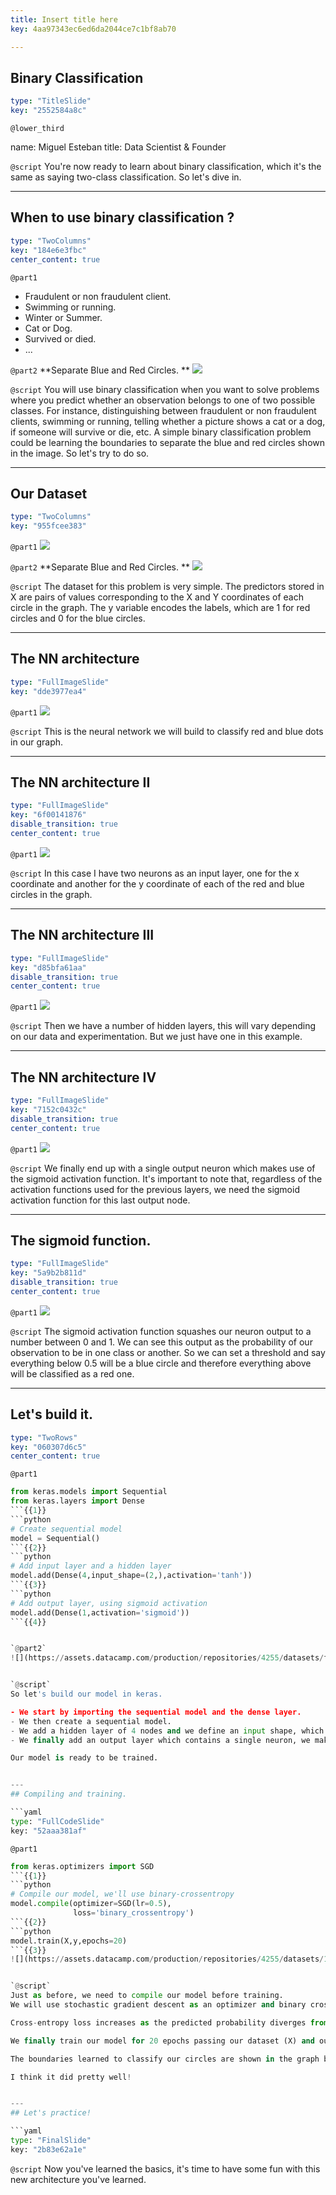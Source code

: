 ```yaml
---
title: Insert title here
key: 4aa97343ec6ed6da2044ce7c1bf8ab70

---
```

## Binary Classification

```yaml
type: "TitleSlide"
key: "2552584a8c"
```

`@lower_third`

name: Miguel Esteban
title: Data Scientist & Founder


`@script`
You're now ready to learn about binary classification, which it's the same as saying two-class classification. So let's dive in.


---
## When to use binary classification ?

```yaml
type: "TwoColumns"
key: "184e6e3fbc"
center_content: true
```

`@part1`
- Fraudulent or non fraudulent client.
- Swimming or running.
- Winter or Summer.
- Cat or Dog.
- Survived or died.
- ...


`@part2`
**Separate Blue and Red Circles.
**
![](https://assets.datacamp.com/production/repositories/4255/datasets/2bb6403d0f63d721f8ec54dd28954a3b07c577af/binaryClassificationExample_2.png)


`@script`
You will use binary classification when you want to solve problems where you predict whether an observation belongs to one of two possible classes. For instance, distinguishing between fraudulent or non fraudulent clients, swimming or running, telling whether a picture shows a cat or a dog, if someone will survive or die, etc. A simple binary classification problem could be learning the boundaries to separate the blue and red circles shown in the image. So let's try to do so.


---
## Our Dataset

```yaml
type: "TwoColumns"
key: "955fcee383"
```

`@part1`
![](https://assets.datacamp.com/production/repositories/4255/datasets/5bf612d61aaf330495682c6b6d053801726f8b03/circle_dataset.jpg)


`@part2`
**Separate Blue and Red Circles.
**
![](https://assets.datacamp.com/production/repositories/4255/datasets/2bb6403d0f63d721f8ec54dd28954a3b07c577af/binaryClassificationExample_2.png)


`@script`
The dataset for this problem is very simple. The predictors stored in X are pairs of values corresponding to the X and Y coordinates of each circle in the graph. The y variable encodes the labels, which are 1 for red circles and 0 for the blue circles.


---
## The NN architecture

```yaml
type: "FullImageSlide"
key: "dde3977ea4"
```

`@part1`
![](https://assets.datacamp.com/production/repositories/4255/datasets/0ac38616114bffe1b1e8031d88ba5f5421396ca5/nn_bin_class_1.jpg)


`@script`
This is the neural network we will build to classify red and blue dots in our graph.


---
## The NN architecture II

```yaml
type: "FullImageSlide"
key: "6f00141876"
disable_transition: true
center_content: true
```

`@part1`
![](https://assets.datacamp.com/production/repositories/4255/datasets/a2700675a47a36b8dbd19d9891fa78b4803e0fdd/nn_bin_class_2.jpg)


`@script`
In this case I have two neurons as an input layer, one for the x coordinate and another for the y coordinate of each of the red and blue circles in the graph.


---
## The NN architecture III

```yaml
type: "FullImageSlide"
key: "d85bfa61aa"
disable_transition: true
center_content: true
```

`@part1`
![](https://assets.datacamp.com/production/repositories/4255/datasets/1c7f14318c26b4b8887031ef1edb65d0d5999083/nn_bin_class_3.jpg)


`@script`
Then we have a number of hidden layers, this will vary depending on our data and experimentation. But we just have one in this example.


---
## The NN architecture IV

```yaml
type: "FullImageSlide"
key: "7152c0432c"
disable_transition: true
center_content: true
```

`@part1`
![](https://assets.datacamp.com/production/repositories/4255/datasets/a7e4e63f43f1ba0e17d7b59a58720279e704d3cf/nn_bin_class_4.jpg)


`@script`
We finally end up with a single output neuron which makes use of the sigmoid activation function. It's important to note that, regardless of the activation functions used for the previous layers, we need the sigmoid activation function for this last output node.


---
## The sigmoid function.

```yaml
type: "FullImageSlide"
key: "5a9b2b811d"
disable_transition: true
center_content: true
```

`@part1`
![](https://assets.datacamp.com/production/repositories/4255/datasets/ed50e362b3e2a6f4d5f23aa3863860c1d8b1af4a/nn_bin_class_5.jpg)


`@script`
The sigmoid activation function squashes our neuron output to a number between 0 and 1. We can see this output as the probability of our observation to be in one class or another. So we can set a threshold and say everything below 0.5 will be a blue circle and therefore everything above will be classified as a red one.


---
## Let's build it.

```yaml
type: "TwoRows"
key: "060307d6c5"
center_content: true
```

`@part1`
```python
from keras.models import Sequential
from keras.layers import Dense
```{{1}}
```python
# Create sequential model
model = Sequential()
```{{2}}
```python
# Add input layer and a hidden layer
model.add(Dense(4,input_shape=(2,),activation='tanh'))
```{{3}}
```python
# Add output layer, using sigmoid activation
model.add(Dense(1,activation='sigmoid'))
```{{4}}


`@part2`
![](https://assets.datacamp.com/production/repositories/4255/datasets/f72bb9abe50c4d3c70571ab871b64faddb2525aa/nn_rotated_1.jpg){{5}}


`@script`
So let's build our model in keras. 

- We start by importing the sequential model and the dense layer.
- We then create a sequential model.
- We add a hidden layer of 4 nodes and we define an input shape, which consist of 2 neurons. We will use the tanh as an activation function, for this hidden layer. 
- We finally add an output layer which contains a single neuron, we make use of the sigmoid activation function so that we achieve the behavior we expect from this network.

Our model is ready to be trained.


---
## Compiling and training.

```yaml
type: "FullCodeSlide"
key: "52aaa381af"
```

`@part1`
```python
from keras.optimizers import SGD
```{{1}}
```python
# Compile our model, we'll use binary-crossentropy
model.compile(optimizer=SGD(lr=0.5),
              loss='binary_crossentropy')
```{{2}}
```python
model.train(X,y,epochs=20)
```{{3}}
![](https://assets.datacamp.com/production/repositories/4255/datasets/1b4f75fe245abddd0bc082df7e4b72ec8aabb589/binaryClassificationExample_1.png){{4}}


`@script`
Just as before, we need to compile our model before training. 
We will use stochastic gradient descent as an optimizer and binary crossentropy as our loss function.

Cross-entropy loss increases as the predicted probability diverges from the actual label. Imagine we predicted .012 (a value very close to 0, therefore very close to a blue circle), when the actual observation label was 1, (a red circle). This would be a very bad outcome for our network and therefore result in a high loss value.

We finally train our model for 20 epochs passing our dataset (X) and our labels (y) as parameters.

The boundaries learned to classify our circles are shown in the graph below.

I think it did pretty well!


---
## Let's practice!

```yaml
type: "FinalSlide"
key: "2b83e62a1e"
```

`@script`
Now you've learned the basics, it's time to have some fun with this new architecture you've learned.

